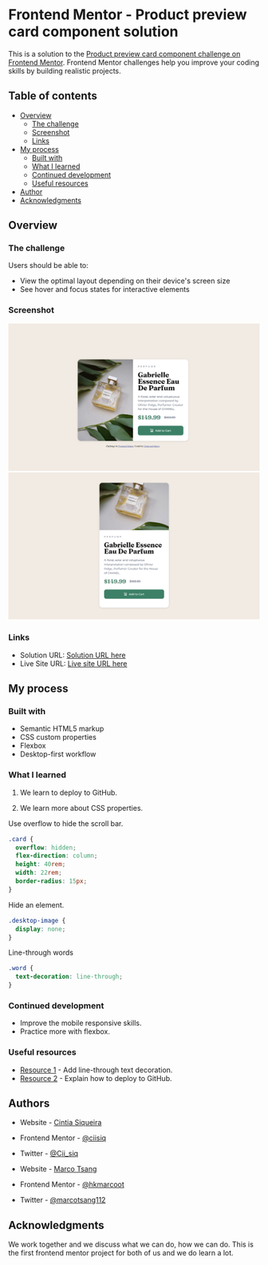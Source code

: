 # Frontend Mentor - Product preview card component solution

This is a solution to the [Product preview card component challenge on Frontend Mentor](https://www.frontendmentor.io/challenges/product-preview-card-component-GO7UmttRfa). Frontend Mentor challenges help you improve your coding skills by building realistic projects.

## Table of contents

- [Overview](#overview)
  - [The challenge](#the-challenge)
  - [Screenshot](#screenshot)
  - [Links](#links)
- [My process](#my-process)
  - [Built with](#built-with)
  - [What I learned](#what-i-learned)
  - [Continued development](#continued-development)
  - [Useful resources](#useful-resources)
- [Author](#author)
- [Acknowledgments](#acknowledgments)

## Overview

### The challenge

Users should be able to:

- View the optimal layout depending on their device's screen size
- See hover and focus states for interactive elements

### Screenshot

![](./screenshot/Desktop_view.png)
![](./screenshot/Mobile_view.png)

### Links

- Solution URL: [Solution URL here](https://github.com/hkmarcoot/fementor-product-preview-card-component)
- Live Site URL: [Live site URL here](https://hkmarcoot.github.io/fementor-product-preview-card-component/)

## My process

### Built with

- Semantic HTML5 markup
- CSS custom properties
- Flexbox
- Desktop-first workflow

### What I learned

1. We learn to deploy to GitHub.

2. We learn more about CSS properties.

Use overflow to hide the scroll bar.

```css
.card {
  overflow: hidden;
  flex-direction: column;
  height: 40rem;
  width: 22rem;
  border-radius: 15px;
}
```

Hide an element.

```css
.desktop-image {
  display: none;
}
```

Line-through words

```css
.word {
  text-decoration: line-through;
}
```

### Continued development

- Improve the mobile responsive skills.
- Practice more with flexbox.

### Useful resources

- [Resource 1](https://www.w3schools.com/css/css_text_decoration.asp) - Add line-through text decoration.
- [Resource 2](https://medium.com/frontend-mentor/a-complete-guide-to-submitting-solutions-on-frontend-mentor-ac6384162248) - Explain how to deploy to GitHub.

## Authors

- Website - [Cintia Siqueira](https://cisiq.dev/)
- Frontend Mentor - [@ciisiq](https://www.frontendmentor.io/profile/ciisiq)
- Twitter - [@Cii_siq](https://www.twitter.com/Cii_siq)

- Website - [Marco Tsang](https://www.linkedin.com/in/marco-tsang112)
- Frontend Mentor - [@hkmarcoot](https://www.frontendmentor.io/profile/hkmarcoot)
- Twitter - [@marcotsang112](https://www.twitter.com/marcotsang112)

## Acknowledgments

We work together and we discuss what we can do, how we can do. This is the first frontend mentor project for both of us and we do learn a lot.
